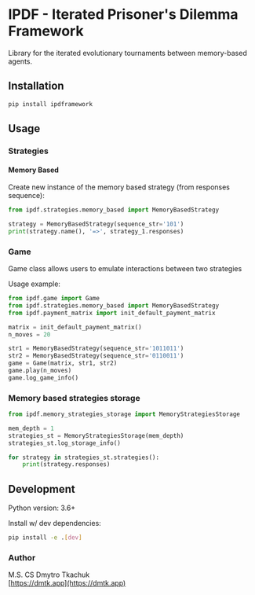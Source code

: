 # IPDF - Iterated Prisoner's Dilemma Framework

Library for the iterated evolutionary tournaments between memory-based agents.

## Installation

```bash
pip install ipdframework
```

## Usage

### Strategies

#### Memory Based

Create new instance of the memory based strategy (from responses sequence):

```python
from ipdf.strategies.memory_based import MemoryBasedStrategy

strategy = MemoryBasedStrategy(sequence_str='101')
print(strategy.name(), '=>', strategy_1.responses)
```

### Game

Game class allows users to emulate interactions between two strategies

Usage example:

```python
from ipdf.game import Game
from ipdf.strategies.memory_based import MemoryBasedStrategy
from ipdf.payment_matrix import init_default_payment_matrix

matrix = init_default_payment_matrix()
n_moves = 20

str1 = MemoryBasedStrategy(sequence_str='1011011')
str2 = MemoryBasedStrategy(sequence_str='0110011')
game = Game(matrix, str1, str2)
game.play(n_moves)
game.log_game_info()
```

### Memory based strategies storage

```python
from ipdf.memory_strategies_storage import MemoryStrategiesStorage

mem_depth = 1
strategies_st = MemoryStrategiesStorage(mem_depth)
strategies_st.log_storage_info()

for strategy in strategies_st.strategies():
    print(strategy.responses)
```

## Development

Python version: 3.6+

Install w/ dev dependencies:

```bash
pip install -e .[dev]
```

### Author

M.S. CS Dmytro Tkachuk  
[https://dmtk.app](https://dmtk.app)
